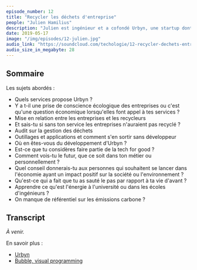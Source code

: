 ```yaml
---
episode_number: 12
title: "Recycler les déchets d'entreprise"
people: "Julien Hamilius"
description: "Julien est ingénieur et a cofondé Urbyn, une startup dont l'objectif est de réduire l'impact environnemental des entreprises en accélérant leur transition vers l'économie circulaire. Et cela passe par une meilleure gestion des déchets et de leur recyclage."
date: 2019-05-17
image: "/img/episodes/12-julien.jpg"
audio_link: "https://soundcloud.com/techologie/12-recycler-dechets-entreprise"
audio_size_in_megabyte: 28
---
```


## Sommaire

Les sujets abordés :

* Quels services propose Urbyn ?
* Y a t-il une prise de conscience écologique des entreprises ou c'est qu'une question économique lorsqu'elles font appel à tes services ?
* Mise en relation entre les entreprises et les recycleurs
* Et sais-tu si sans ton service les entreprises n'auraient pas recyclé ?
* Audit sur la gestion des déchets
* Outillages et applications et comment s'en sortir sans développeur
* Où en êtes-vous du développement d'Urbyn ?
* Est-ce que tu considères faire partie de la tech for good ?
* Comment vois-tu le futur, que ce soit dans ton métier ou personnellement ?
* Quel conseil donnerais-tu aux personnes qui souhaitent se lancer dans l'économie ayant un impact positif sur la société ou l'environnement ?
* Qu'est-ce qui a fait que tu as sauté le pas par rapport à ta vie d'avant ?
* Apprendre ce qu'est l'énergie à l'université ou dans les écoles d'ingénieurs ?
* On manque de référentiel sur les émissions carbone ?

## Transcript

_À venir._

<div class="block">
En savoir plus :

* [Urbyn](https://urbyn.co/)
* [Bubble, visual programming](https://bubble.is/)

</div>
